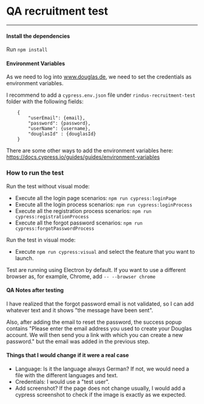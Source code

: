 # QA recruitment test

---

#### Install the dependencies
Run ```npm install```

#### Environment Variables
As we need to log into www.douglas.de, we need to set the credentials as environment variables.

I recommend to add a ```cypress.env.json``` file under ```rindus-recruitment-test``` folder with the following fields:
```
    {
        "userEmail": {email},
        "password": {password},
        "userName": {username},
        "douglasId" : {douglasId}
    }
   ```

There are some other ways to add the environment variables here: https://docs.cypress.io/guides/guides/environment-variables

### How to run the test
Run the test without visual mode:
- Execute all the login page scenarios: ```npm run cypress:loginPage```
- Execute all the login process scenarios: ```npm run cypress:loginProcess```
- Execute all the registration process scenarios: ```npm run cypress:registrationProcess```
- Execute all the forgot password scenarios: ```npm run cypress:forgotPasswordProcess```

Run the test in visual mode:
- Execute ````npm run cypress:visual```` and select the feature that you want to launch.

Test are running using Electron by default. If you want to use a different browser as, for example, Chrome, add ```-- --browser chrome```


#### QA Notes after testing
I have realized that the forgot password email is not validated, so I can add whatever text and it shows "the message have been sent".

Also, after adding the email to reset the password, the success popup contains "Please enter the email address you used to create your Douglas account. We will then send you a link with which you can create a new password." but the email was added in the previous step. 

#### Things that I would change if it were a real case
- Language: Is it the language always German? If not, we would need a file with the different languages and text. 
- Credentials: I would use a "test user".
- Add screenshot? If the page does not change usually, I would add a cypress screenshot to check if the image is exactly as we expected. 


